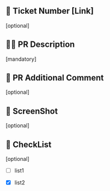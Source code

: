 🙏 Ticket Number [Link]
----
[optional]


💁‍♂️ PR Description
----
[mandatory]


🙈 PR Additional Comment
----
[optional]


📸 ScreenShot
----
[optional]


🤖 CheckList
----
[optional]
- [ ] list1
- [x] list2

